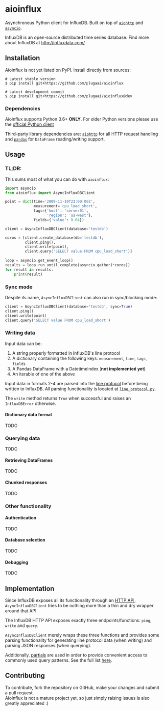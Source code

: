 # aioinflux

Asynchronous Python client for InfluxDB. 
Built on top of [`aiohttp`](https://github.com/aio-libs/aiohttp) and 
[`asyncio`](https://docs.python.org/3/library/asyncio.html).

InfluxDB is an open-source distributed time series database.
Find more about InfluxDB at http://influxdata.com/


## Installation

Aioinflux is not yet listed on PyPI. Install directly from sources:

    # Latest stable version
    $ pip install git+https://github.com/plugaai/aioinflux
    
    # Latest development commit
    $ pip install git+https://github.com/plugaai/aioinflux@dev


### Dependencies

Aioinflux supports Python 3.6+ **ONLY**. For older Python versions please use the 
[official Python client](https://github.com/influxdata/influxdb-python) 

Third-party library dependencies are: [`aiohttp`](https://github.com/aio-libs/aiohttp) 
for all HTTP request handling and [`pandas`](https://github.com/pandas-dev/pandas) for 
`DataFrame` reading/writing support.


## Usage

### TL;DR:

This sums most of what you can do with `aioinflux`:

```python
import asyncio
from aioinflux import AsyncInfluxDBClient

point = dict(time='2009-11-10T23:00:00Z',
             measurement='cpu_load_short',
             tags={'host': 'server01',
                   'region': 'us-west'},
             fields={'value': 0.64})

client = AsyncInfluxDBClient(database='testdb')

coros = [client.create_database(db='testdb'),
         client.ping(),
         client.write(point),
         client.query('SELECT value FROM cpu_load_short')]
         
loop = asyncio.get_event_loop() 
results = loop.run_until_complete(asyncio.gather(*coros))
for result in results:
    print(result)
```

### Sync mode

Despite its name, `AsyncInfluxDBClient` can also run in sync/blocking mode:

```python
client = AsyncInfluxDBClient(database='testdb', sync=True)
client.ping()
client.write(point)
client.query('SELECT value FROM cpu_load_short')
```

### Writing data

Input data can be:
1) A string properly formatted in InfluxDB's line protocol
2) A dictionary containing the following keys: `measurement`, `time`, `tags`, `fields`
3) A Pandas DataFrame with a DatetimeIndex (**not implemented yet**)
4) An iterable of one of the above

Input data in formats 2-4 are parsed into the 
[line protocol](https://docs.influxdata.com/influxdb/v1.2/write_protocols/line_protocol_reference/) 
before being written to InfluxDB. All parsing functionality is located at [`line_protocol.py`](aioinflux/line_protocol.py).

The `write` method returns `True` when successful and raises an `InfluxDBError` otherwise.  


#### Dictionary data format

TODO


### Querying data

TODO


#### Retrieving DataFrames

TODO

#### Chunked responses

TODO

### Other functionality

#### Authentication

TODO

#### Database selection

TODO

#### Debugging

TODO


## Implementation

Since InfluxDB exposes all its functionality through an 
[HTTP API](https://docs.influxdata.com/influxdb/v1.2/tools/api/), 
`AsyncInfluxDBClient` tries to be nothing more than a thin and dry wrapper around that API.

The InfluxDB HTTP API exposes exactly three endpoints/functions: `ping`, `write` and `query`. 

`AsyncInfluxDBClient` merely wraps these three functions and provides some parsing functionality for generating 
line protocol data (when writing) and parsing JSON responses (when querying). 

Additionally, [partials](https://en.wikipedia.org/wiki/Partial_application) are used in order to provide 
convenient access to commonly used query patterns. See the full list [here](aioinflux/client.py#L177).


## Contributing

To contribute, fork the repository on GitHub, make your changes and submit a pull request.  
Aioinflux is not a mature project yet, so just simply raising issues is also greatly appreciated :)
